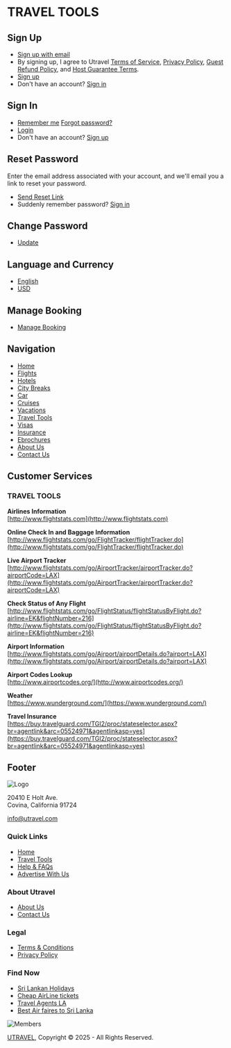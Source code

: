 # TRAVEL TOOLS

## Sign Up

- [Sign up with email](#)
- By signing up, I agree to Utravel [Terms of Service](#), [Privacy Policy](#), [Guest Refund Policy](#), and [Host Guarantee Terms](#).
- [Sign up](#)
- Don't have an account? [Sign in](#)

## Sign In

- [Remember me](#) [Forgot password?](#)
- [Login](#)
- Don't have an account? [Sign up](#)

## Reset Password

Enter the email address associated with your account, and we'll email you a link to reset your password.

- [Send Reset Link](#)
- Suddenly remember password? [Sign in](#)

## Change Password

- [Update](#)

## Language and Currency

- [English](#)
- [USD](#)

## Manage Booking

- [Manage Booking](https://utravel.com/index.php/support)

## Navigation

- [Home](https://utravel.com/index.php/)
- [Flights](https://utravel.com/index.php/Flights)
- [Hotels](https://www.booking.com/index.html?aid=803416)
- [City Breaks](https://www.viator.com/?pid=P00001057&uid=U00001501&mcid=58086&currency=INR)
- [Car](https://www.viator.com/en-IN/searchResults/all?text=london)
- [Cruises](http://www.amawaterways.com/agent/ama-waterways)
- [Vacations](https://utravel.com/index.php/Vacation)
- [Travel Tools](https://utravel.com/index.php/Tools)
- [Visas](https://utravel.com/index.php/Visas)
- [Insurance](https://www.g1g.com/affiliateUnique_f28d372ab0d2b686b43cb001bddab16b)
- [Ebrochures](https://brochurerack.inspiretravelnow.com/DisplayBrochureRack.aspx?arid=f73cabc4c5d9522f2bfd194c07a0880f)
- [About Us](https://utravel.com/index.php/About-us)
- [Contact Us](https://utravel.com/index.php/Contact-Us)

## Customer Services

### TRAVEL TOOLS

**Airlines Information**  
[http://www.flightstats.com](http://www.flightstats.com)

**Online Check In and Baggage Information**  
[http://www.flightstats.com/go/FlightTracker/flightTracker.do](http://www.flightstats.com/go/FlightTracker/flightTracker.do)

**Live Airport Tracker**  
[http://www.flightstats.com/go/AirportTracker/airportTracker.do?airportCode=LAX](http://www.flightstats.com/go/AirportTracker/airportTracker.do?airportCode=LAX)

**Check Status of Any Flight**  
[http://www.flightstats.com/go/FlightStatus/flightStatusByFlight.do?airline=EK&flightNumber=216](http://www.flightstats.com/go/FlightStatus/flightStatusByFlight.do?airline=EK&flightNumber=216)

**Airport Information**  
[http://www.flightstats.com/go/Airport/airportDetails.do?airport=LAX](http://www.flightstats.com/go/Airport/airportDetails.do?airport=LAX)

**Airport Codes Lookup**  
[http://www.airportcodes.org/](http://www.airportcodes.org/)

**Weather**  
[https://www.wunderground.com/](https://www.wunderground.com/)

**Travel Insurance**  
[https://buy.travelguard.com/TGI2/proc/stateselector.aspx?br=agentlink&arc=05524971&agentlinkasp=yes](https://buy.travelguard.com/TGI2/proc/stateselector.aspx?br=agentlink&arc=05524971&agentlinkasp=yes)

## Footer

![Logo](https://utravel.com/assets/images/logo_f.png)

20410 E Holt Ave.  
Covina, California 91724

[info@utravel.com](mailto:info@utravel.com)

### Quick Links

- [Home](https://utravel.com/)
- [Travel Tools](https://utravel.com/index.php/Tools)
- [Help & FAQs](https://utravel.com/index.php/Help-and-FAQs)
- [Advertise With Us](https://utravel.com/index.php/Advertising)

### About Utravel

- [About Us](https://utravel.com/index.php/About-us)
- [Contact Us](https://utravel.com/index.php/Contacts)

### Legal

- [Terms & Conditions](https://utravel.com/index.php/Terms-conditions)
- [Privacy Policy](https://utravel.com/index.php/Privacy-policy)

### Find Now

- [Sri Lankan Holidays](http://utravel.com/index.php/Sri-Lankan-Holidays)
- [Cheap AirLine tickets](http://utravel.com/index.php/Cheap-AirLine-tickets)
- [Travel Agents LA](http://utravel.com/index.php/Travel-Agents-LA)
- [Best Air faires to Sri Lanka](http://utravel.com/index.php/Best-Air-faires-to-Sri-Lanka)

![Members](https://utravel.com/assets/images/members.jpg)

[UTRAVEL](http://www.utravel.com), Copyright © 2025 - All Rights Reserved.